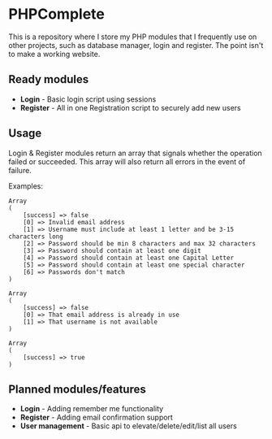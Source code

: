 # PHPComplete
This is a repository where I store my PHP modules that I frequently use on other projects, such as database manager, login and register. The point isn't to make a working website.

## Ready modules
 - **Login** - Basic login script using sessions
 - **Register** - All in one Registration script to securely add new users
 
## Usage
Login & Register modules return an array that signals whether the operation failed or succeeded. This array will also return all errors in the event of failure.

Examples:
```
Array
(
    [success] => false
    [0] => Invalid email address
    [1] => Username must include at least 1 letter and be 3-15 characters long
    [2] => Password should be min 8 characters and max 32 characters
    [3] => Password should contain at least one digit
    [4] => Password should contain at least one Capital Letter
    [5] => Password should contain at least one special character
    [6] => Passwords don't match
)
```
```
Array
(
    [success] => false
    [0] => That email address is already in use
    [1] => That username is not available
)
```
```
Array
(
    [success] => true
)
```

## Planned modules/features
 - **Login** - Adding remember me functionality
 - **Register** - Adding email confirmation support
 - **User management** - Basic api to elevate/delete/edit/list all users
 

